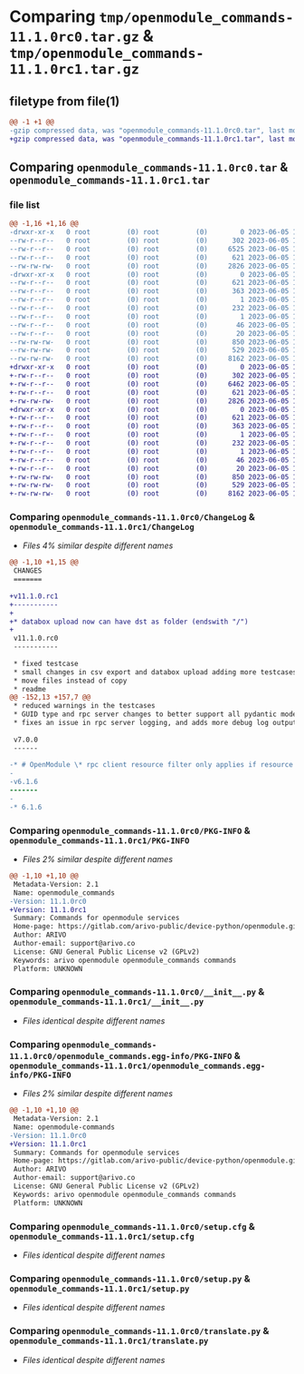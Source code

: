 # Comparing `tmp/openmodule_commands-11.1.0rc0.tar.gz` & `tmp/openmodule_commands-11.1.0rc1.tar.gz`

## filetype from file(1)

```diff
@@ -1 +1 @@
-gzip compressed data, was "openmodule_commands-11.1.0rc0.tar", last modified: Mon Jun  5 10:52:16 2023, max compression
+gzip compressed data, was "openmodule_commands-11.1.0rc1.tar", last modified: Mon Jun  5 11:17:12 2023, max compression
```

## Comparing `openmodule_commands-11.1.0rc0.tar` & `openmodule_commands-11.1.0rc1.tar`

### file list

```diff
@@ -1,16 +1,16 @@
-drwxr-xr-x   0 root         (0) root         (0)        0 2023-06-05 10:52:16.024458 openmodule_commands-11.1.0rc0/
--rw-r--r--   0 root         (0) root         (0)      302 2023-06-05 10:52:15.000000 openmodule_commands-11.1.0rc0/AUTHORS
--rw-r--r--   0 root         (0) root         (0)     6525 2023-06-05 10:52:15.000000 openmodule_commands-11.1.0rc0/ChangeLog
--rw-r--r--   0 root         (0) root         (0)      621 2023-06-05 10:52:16.024458 openmodule_commands-11.1.0rc0/PKG-INFO
--rw-rw-rw-   0 root         (0) root         (0)     2826 2023-06-05 10:52:03.000000 openmodule_commands-11.1.0rc0/__init__.py
-drwxr-xr-x   0 root         (0) root         (0)        0 2023-06-05 10:52:16.024458 openmodule_commands-11.1.0rc0/openmodule_commands.egg-info/
--rw-r--r--   0 root         (0) root         (0)      621 2023-06-05 10:52:15.000000 openmodule_commands-11.1.0rc0/openmodule_commands.egg-info/PKG-INFO
--rw-r--r--   0 root         (0) root         (0)      363 2023-06-05 10:52:15.000000 openmodule_commands-11.1.0rc0/openmodule_commands.egg-info/SOURCES.txt
--rw-r--r--   0 root         (0) root         (0)        1 2023-06-05 10:52:15.000000 openmodule_commands-11.1.0rc0/openmodule_commands.egg-info/dependency_links.txt
--rw-r--r--   0 root         (0) root         (0)      232 2023-06-05 10:52:15.000000 openmodule_commands-11.1.0rc0/openmodule_commands.egg-info/entry_points.txt
--rw-r--r--   0 root         (0) root         (0)        1 2023-06-05 10:52:15.000000 openmodule_commands-11.1.0rc0/openmodule_commands.egg-info/not-zip-safe
--rw-r--r--   0 root         (0) root         (0)       46 2023-06-05 10:52:15.000000 openmodule_commands-11.1.0rc0/openmodule_commands.egg-info/pbr.json
--rw-r--r--   0 root         (0) root         (0)       20 2023-06-05 10:52:15.000000 openmodule_commands-11.1.0rc0/openmodule_commands.egg-info/top_level.txt
--rw-rw-rw-   0 root         (0) root         (0)      850 2023-06-05 10:52:16.025458 openmodule_commands-11.1.0rc0/setup.cfg
--rw-rw-rw-   0 root         (0) root         (0)      529 2023-06-05 10:52:03.000000 openmodule_commands-11.1.0rc0/setup.py
--rw-rw-rw-   0 root         (0) root         (0)     8162 2023-06-05 10:52:03.000000 openmodule_commands-11.1.0rc0/translate.py
+drwxr-xr-x   0 root         (0) root         (0)        0 2023-06-05 11:17:12.332812 openmodule_commands-11.1.0rc1/
+-rw-r--r--   0 root         (0) root         (0)      302 2023-06-05 11:17:12.000000 openmodule_commands-11.1.0rc1/AUTHORS
+-rw-r--r--   0 root         (0) root         (0)     6462 2023-06-05 11:17:12.000000 openmodule_commands-11.1.0rc1/ChangeLog
+-rw-r--r--   0 root         (0) root         (0)      621 2023-06-05 11:17:12.332812 openmodule_commands-11.1.0rc1/PKG-INFO
+-rw-rw-rw-   0 root         (0) root         (0)     2826 2023-06-05 11:17:00.000000 openmodule_commands-11.1.0rc1/__init__.py
+drwxr-xr-x   0 root         (0) root         (0)        0 2023-06-05 11:17:12.331812 openmodule_commands-11.1.0rc1/openmodule_commands.egg-info/
+-rw-r--r--   0 root         (0) root         (0)      621 2023-06-05 11:17:12.000000 openmodule_commands-11.1.0rc1/openmodule_commands.egg-info/PKG-INFO
+-rw-r--r--   0 root         (0) root         (0)      363 2023-06-05 11:17:12.000000 openmodule_commands-11.1.0rc1/openmodule_commands.egg-info/SOURCES.txt
+-rw-r--r--   0 root         (0) root         (0)        1 2023-06-05 11:17:12.000000 openmodule_commands-11.1.0rc1/openmodule_commands.egg-info/dependency_links.txt
+-rw-r--r--   0 root         (0) root         (0)      232 2023-06-05 11:17:12.000000 openmodule_commands-11.1.0rc1/openmodule_commands.egg-info/entry_points.txt
+-rw-r--r--   0 root         (0) root         (0)        1 2023-06-05 11:17:12.000000 openmodule_commands-11.1.0rc1/openmodule_commands.egg-info/not-zip-safe
+-rw-r--r--   0 root         (0) root         (0)       46 2023-06-05 11:17:12.000000 openmodule_commands-11.1.0rc1/openmodule_commands.egg-info/pbr.json
+-rw-r--r--   0 root         (0) root         (0)       20 2023-06-05 11:17:12.000000 openmodule_commands-11.1.0rc1/openmodule_commands.egg-info/top_level.txt
+-rw-rw-rw-   0 root         (0) root         (0)      850 2023-06-05 11:17:12.332812 openmodule_commands-11.1.0rc1/setup.cfg
+-rw-rw-rw-   0 root         (0) root         (0)      529 2023-06-05 11:17:00.000000 openmodule_commands-11.1.0rc1/setup.py
+-rw-rw-rw-   0 root         (0) root         (0)     8162 2023-06-05 11:17:00.000000 openmodule_commands-11.1.0rc1/translate.py
```

### Comparing `openmodule_commands-11.1.0rc0/ChangeLog` & `openmodule_commands-11.1.0rc1/ChangeLog`

 * *Files 4% similar despite different names*

```diff
@@ -1,10 +1,15 @@
 CHANGES
 =======
 
+v11.1.0.rc1
+-----------
+
+* databox upload now can have dst as folder (endswith "/")
+
 v11.1.0.rc0
 -----------
 
 * fixed testcase
 * small changes in csv export and databox upload adding more testcases docs
 * move files instead of copy
 * readme
@@ -152,13 +157,7 @@
 * reduced warnings in the testcases
 * GUID type and rpc server changes to better support all pydantic models, in this case Union Types. DEVICE-891
 * fixes an issue in rpc server logging, and adds more debug log output
 
 v7.0.0
 ------
 
-* # OpenModule \* rpc client resource filter only applies if resource in message \* all zmq messages now use utc timestamps
-
-v6.1.6
-------
-
-* 6.1.6
```

### Comparing `openmodule_commands-11.1.0rc0/PKG-INFO` & `openmodule_commands-11.1.0rc1/PKG-INFO`

 * *Files 2% similar despite different names*

```diff
@@ -1,10 +1,10 @@
 Metadata-Version: 2.1
 Name: openmodule_commands
-Version: 11.1.0rc0
+Version: 11.1.0rc1
 Summary: Commands for openmodule services
 Home-page: https://gitlab.com/arivo-public/device-python/openmodule.git
 Author: ARIVO
 Author-email: support@arivo.co
 License: GNU General Public License v2 (GPLv2)
 Keywords: arivo openmodule openmodule_commands commands
 Platform: UNKNOWN
```

### Comparing `openmodule_commands-11.1.0rc0/__init__.py` & `openmodule_commands-11.1.0rc1/__init__.py`

 * *Files identical despite different names*

### Comparing `openmodule_commands-11.1.0rc0/openmodule_commands.egg-info/PKG-INFO` & `openmodule_commands-11.1.0rc1/openmodule_commands.egg-info/PKG-INFO`

 * *Files 2% similar despite different names*

```diff
@@ -1,10 +1,10 @@
 Metadata-Version: 2.1
 Name: openmodule-commands
-Version: 11.1.0rc0
+Version: 11.1.0rc1
 Summary: Commands for openmodule services
 Home-page: https://gitlab.com/arivo-public/device-python/openmodule.git
 Author: ARIVO
 Author-email: support@arivo.co
 License: GNU General Public License v2 (GPLv2)
 Keywords: arivo openmodule openmodule_commands commands
 Platform: UNKNOWN
```

### Comparing `openmodule_commands-11.1.0rc0/setup.cfg` & `openmodule_commands-11.1.0rc1/setup.cfg`

 * *Files identical despite different names*

### Comparing `openmodule_commands-11.1.0rc0/setup.py` & `openmodule_commands-11.1.0rc1/setup.py`

 * *Files identical despite different names*

### Comparing `openmodule_commands-11.1.0rc0/translate.py` & `openmodule_commands-11.1.0rc1/translate.py`

 * *Files identical despite different names*

